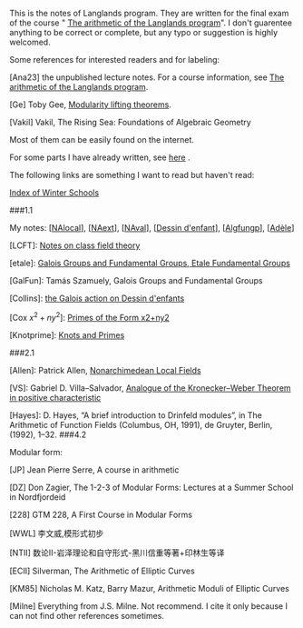 This is the notes of Langlands program. They are written for the final exam of the course " [The arithmetic of the Langlands program](https://www.ma.imperial.ac.uk/~acaraian/alp.pdf)". I don't guarentee anything to be correct or complete, but any typo or suggestion is  highly welcomed.



Some references for interested readers and for labeling:

\[Ana23\] the unpublished lecture notes. For a course information, see [The arithmetic of the Langlands program](https://www.ma.imperial.ac.uk/~acaraian/alp.pdf).

\[Ge\] Toby Gee, [Modularity lifting theorems](https://arxiv.org/abs/2202.05818).

\[Vakil\] Vakil, The Rising Sea: Foundations of Algebraic Geometry



Most of them can be easily found on the internet.

For some parts I have already written, see [here](http://home.ustc.edu.cn/~xx352229/web/main/newprogram.html) .

The following links are something I want to read but haven't read:

[Index of Winter Schools](https://swc-math.github.io/aws/index.html)



###1.1

My notes: \[[NAlocal](https://github.com/ramified/personal_handwritten_collection/raw/main/weeklyupdate/2022.04.10_non-Archimedean_local_field_F.pdf)\],  \[[NAext](https://github.com/ramified/personal_handwritten_collection/raw/main/weeklyupdate/2022.05.01_extension_of_NA_local_field.pdf)\],  \[[NAval](https://github.com/ramified/personal_handwritten_collection/raw/main/weeklyupdate/2022.07.10_NA_valued_field.pdf)\],  \[[Dessin d'enfant](https://github.com/ramified/personal_tex_collection/raw/main/dessin%20d&#39;enfant/dessin%20d&#39;enfant%20ppt.pdf)\],  \[[Algfungp](https://github.com/ramified/personal_handwritten_collection/blob/raw/scattered/%E4%BB%A3%E6%95%B0%E5%9F%BA%E6%9C%AC%E7%BE%A4.pdf)\],  \[[Adèle](https://github.com/ramified/personal_handwritten_collection/blob/raw/weeklyupdate/2022.08.28_global_field.pdf)\]

\[LCFT\]: [Notes on class field theory](https://kskedlaya.org/cft)

\[etale\]: [Galois Groups and Fundamental Groups, Etale Fundamental Groups](https://math.berkeley.edu/~dcorwin/files/etale.pdf)

\[GalFun\]:  Tamás Szamuely, Galois Groups and Fundamental Groups

\[Collins\]: [the Galois action on Dessin d'enfants](http://math.uchicago.edu/~may/REU2019/REUPapers/Collins.pdf)

\[Cox $x^2+ny^2$\]: [Primes of the Form x2+ny2](http://www.math.toronto.edu/~ila/Cox-Primes_of_the_form_x2+ny2.pdf)

\[Knotprime\]: [Knots and Primes](http://www.math.columbia.edu/~chaoli/tutorial2012/knots-and-primes.pdf)

###2.1

\[Allen\]: Patrick Allen, [Nonarchimedean Local Fields](https://faculty.math.illinois.edu/~pballen/research/LocalFields.pdf)

\[VS\]: Gabriel D. Villa–Salvador, [Analogue of the Kronecker–Weber Theorem in positive characteristic](https://www.ctrl.cinvestav.mx/~gvilla/KronecherWebercharpDegruyerv3.pdf)

\[Hayes\]:  D. Hayes, “A brief introduction to Drinfeld modules”, in The Arithmetic of Function Fields (Columbus, OH, 1991), de Gruyter, Berlin, (1992), 1–32.
###4.2



Modular form:

\[JP\] Jean Pierre Serre, A course in arithmetic

\[DZ\] Don Zagier, The 1-2-3 of Modular Forms: Lectures at a Summer School in Nordfjordeid

\[228\] GTM 228, A First Course in Modular Forms

\[WWL\] 李文威,模形式初步

\[NTII\] 数论II-岩泽理论和自守形式-黑川信重等著+印林生等译

\[ECII\] Silverman, The Arithmetic of Elliptic Curves

\[KM85\] Nicholas M. Katz, Barry Mazur, Arithmetic Moduli of Elliptic Curves

\[Milne\] Everything from J.S. Milne. Not recommend. I cite it only because I can not find other references sometimes.